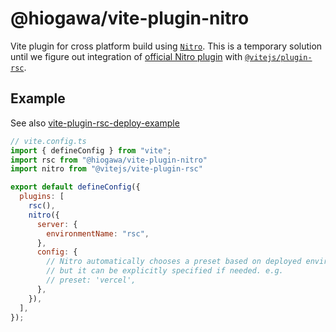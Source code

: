# @hiogawa/vite-plugin-nitro

Vite plugin for cross platform build using [`Nitro`](https://nitro.build/). This is a temporary solution until we figure out integration of [official Nitro plugin](https://github.com/nitrojs/nitro/issues/3461) with [`@vitejs/plugin-rsc`](https://github.com/vitejs/vite-plugin-react/tree/main/packages/plugin-rsc).

## Example

See also [vite-plugin-rsc-deploy-example](https://github.com/hi-ogawa/vite-plugin-rsc-deploy-example)

```js
// vite.config.ts
import { defineConfig } from "vite";
import rsc from "@hiogawa/vite-plugin-nitro"
import nitro from "@vitejs/vite-plugin-rsc"

export default defineConfig({
  plugins: [
    rsc(),
    nitro({
      server: {
        environmentName: "rsc",
      },
      config: {
        // Nitro automatically chooses a preset based on deployed environment,
        // but it can be explicitly specified if needed. e.g.
        // preset: 'vercel',
      },
    }),
  ],
});
```
